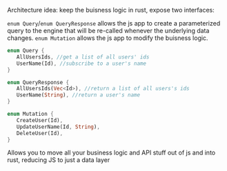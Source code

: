 

Architecture idea: keep the buisness logic in rust, expose two interfaces:

`enum Query`/`enum QueryResponse` allows the js app to create a parameterized query to the engine that will be re-called whenever the underlying data changes.
`enum Mutation` allows the js app to modify the buisness logic.

```rust
enum Query {
   AllUsersIds, //get a list of all users' ids
   UserName(Id), //subscribe to a user's name
}

enum QueryResponse {
   AllUsersIds(Vec<Id>), //return a list of all users's ids
   UserName(String), //return a user's name
}

enum Mutation {
   CreateUser(Id),
   UpdateUserName(Id, String),
   DeleteUser(Id),
}
```

Allows you to move all your business logic and API stuff out of js and into rust, reducing JS to just a data layer
